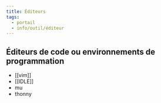 ```yaml
---
title: Éditeurs
tags:
  - portail
  - info/outil/éditeur
---
```


## Éditeurs de code ou environnements de programmation

- [[vim]]
- [[IDLE]]
- mu
- thonny
